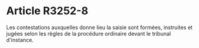 # Article R3252-8

Les contestations auxquelles donne lieu la saisie sont formées, instruites et jugées selon les règles de la procédure ordinaire devant le tribunal d'instance.